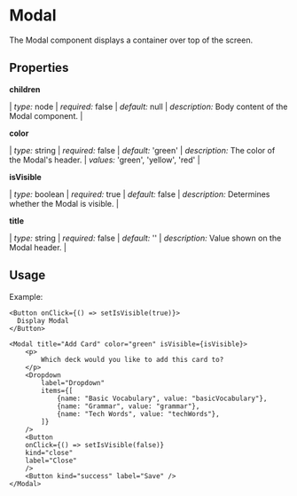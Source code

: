 # Modal

The Modal component displays a container over top of the screen.

## Properties

**children**

| _type:_ node | _required:_ false | _default:_ null | _description:_ Body content of the Modal component. |

**color**

| _type:_ string | _required:_ false | _default:_ 'green' | _description:_ The color of the Modal's header. | _values:_ 'green', 'yellow', 'red' |

**isVisible**

| _type:_ boolean | _required:_ true | _default:_ false | _description:_ Determines whether the Modal is visible. |

**title**

| _type:_ string | _required:_ false | _default:_ '' | _description:_ Value shown on the Modal header. |

## Usage

Example:

```
<Button onClick={() => setIsVisible(true)}>
  Display Modal
</Button>

<Modal title="Add Card" color="green" isVisible={isVisible}>
    <p>
        Which deck would you like to add this card to?
    </p>
    <Dropdown
        label="Dropdown"
        items={[
            {name: "Basic Vocabulary", value: "basicVocabulary"},
            {name: "Grammar", value: "grammar"},
            {name: "Tech Words", value: "techWords"},
        ]}
    />
    <Button
    onClick={() => setIsVisible(false)}
    kind="close"
    label="Close"
    />
    <Button kind="success" label="Save" />
</Modal>
```
